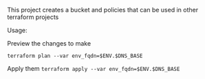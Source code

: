 This project creates a bucket and policies that can be used in other terraform projects


Usage:

Preview the changes to make

`terraform plan --var env_fqdn=$ENV.$DNS_BASE`

Apply them
`terraform apply --var env_fqdn=$ENV.$DNS_BASE`
